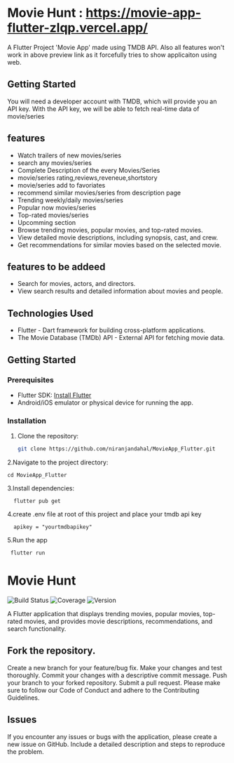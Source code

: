 # Movie Hunt : https://movie-app-flutter-zlqp.vercel.app/

A Flutter Project 'Movie App' made using TMDB API. Also all features won't work in above preview link as it forcefully tries to show applicaiton using web.

## Getting Started

You will need a developer account with TMDB, which will provide you an API key. With the API key, we will be able to fetch real-time data of movie/series





## features
- Watch trailers of new movies/series
- search any movies/series
- Complete Description of the every Movies/Series
- movie/series rating,reviews,reveneue,shortstory
- movie/series add to favoriates
- recommend similar movies/series from description page
- Trending weekly/daily movies/series
- Popular now  movies/series
- Top-rated  movies/series
- Upcomming section
- Browse trending movies, popular movies, and top-rated movies.
- View detailed movie descriptions, including synopsis, cast, and crew.
- Get recommendations for similar movies based on the selected movie.

## features to be addeed  
- Search for movies, actors, and directors.
- View search results and detailed information about movies and people.

## Technologies Used

- Flutter - Dart framework for building cross-platform applications.
- The Movie Database (TMDb) API - External API for fetching movie data.

## Getting Started

### Prerequisites

- Flutter SDK: [Install Flutter](https://flutter.dev/docs/get-started/install)
- Android/iOS emulator or physical device for running the app.

### Installation

1. Clone the repository:

   ```bash
   git clone https://github.com/niranjandahal/MovieApp_Flutter.git

2.Navigate to the project directory:
    
    cd MovieApp_Flutter

3.Install dependencies:
   
      flutter pub get

4.create .env file at root of this project and place your tmdb api key

      apikey = "yourtmdbapikey"


5.Run the app

     flutter run

# Movie Hunt

![Build Status](https://img.shields.io/badge/build-passing-brightgreen)
![Coverage](https://img.shields.io/badge/coverage-90%25-green)
![Version](https://img.shields.io/badge/version-v1.0-blue)

A Flutter application that displays trending movies, popular movies, top-rated movies, and provides movie descriptions, recommendations, and search functionality.


## Fork the repository.
Create a new branch for your feature/bug fix.
Make your changes and test thoroughly.
Commit your changes with a descriptive commit message.
Push your branch to your forked repository.
Submit a pull request.
Please make sure to follow our Code of Conduct and adhere to the Contributing Guidelines.

## Issues
If you encounter any issues or bugs with the application, please create a new issue on GitHub. Include a detailed description and steps to reproduce the problem.


